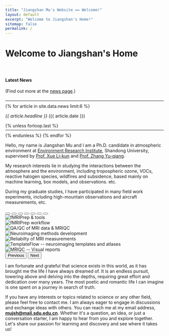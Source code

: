 ```yaml
---
title: "Jiangshan Mu's Website == Welcome!"
layout: default
excerpt: "Welcome to Jiangshan's Home!"
sitemap: false
permalink: /
---
```


# Welcome to Jiangshan's Home

<div id="newsid" class="float-md-end col-sm-4 bg-light border" style="display:block; padding-top: 20px" >
<div class="well">
<h4>Latest News</h4>
<p>(Find out more at the <a href="{{ site.url }}{{ site.baseurl }}/allnews.html">news page</a>.)</p>
<hr style="margin-top: 22px; margin-bottom: 8px;" />
{% for article in site.data.news limit:6 %}
<p>
<em>{{ article.headline }}</em> ({{ article.date }})</p>
{% unless forloop.last %}
<hr style="margin-top: 5px; margin-bottom: 8px;" />
{% endunless %}
{% endfor %}
</div>
</div>

Hello, my name is Jiangshan Mu and I am a Ph.D. candidate in atmospheric environment at [Environment Research Institute](https://www.hj.sdu.edu.cn/), Shandong University, supervised by [Prof. Xue Li-kun](https://www.hj.sdu.edu.cn/info/1015/1532.htm) and [Prof. Zhang Yu-qiang](https://faculty.sdu.edu.cn/~f2eaAz/zh_CN/index.htm).  

My research interests lie in studying the interactions between the atmosphere and the environment, including tropospheric ozone, VOCs, reactive halogen species, wildfires and subsidence, based mainly on machine learning, box models, and observations. etc.

During my graduate studies, I have participated in many field work experiments, including high-mountain observations and aircraft measurements, etc.

<!-- Carousel -->
<div id="home-carousel" class="carousel slide col-sm-7 ms-me-auto" data-bs-ride="carousel">
<div class="carousel-indicators">
<button type="button" data-bs-target="#home-carousel" data-bs-slide-to="0" class="active" aria-current="true" aria-label="Slide 1"></button>
<button type="button" data-bs-target="#home-carousel" data-bs-slide-to="1" aria-label="Slide 2"></button>
<button type="button" data-bs-target="#home-carousel" data-bs-slide-to="2" aria-label="Slide 3"></button>
<button type="button" data-bs-target="#home-carousel" data-bs-slide-to="3" aria-label="Slide 4"></button>
<button type="button" data-bs-target="#home-carousel" data-bs-slide-to="4" aria-label="Slide 5"></button>
<button type="button" data-bs-target="#home-carousel" data-bs-slide-to="5" aria-label="Slide 7"></button>
<button type="button" data-bs-target="#home-carousel" data-bs-slide-to="6" aria-label="Slide 8"></button>
</div>
<div class="carousel-inner">
<div class="carousel-item active">
<img src="{{ site.url }}{{ site.baseurl }}/images/slider7001400/STOTEN.png" class="d-block w-100" alt="fMRIPrep & tools" />
</div>
<div class="carousel-item">
<img src="{{ site.url }}{{ site.baseurl }}/images/slider7001400/JESZM.jpg" class="d-block w-100" alt="fMRIPrep workflow">
</div>
<div class="carousel-item">
<img src="{{ site.url }}{{ site.baseurl }}/images/slider7001400/jgrzyn.jpg" class="d-block w-100" alt="QA/QC of MRI data & MRIQC">
</div>
<div class="carousel-item">
<img src="{{ site.url }}{{ site.baseurl }}/images/slider7001400/acpzyn.png" class="d-block w-100" alt="Neuroimaging methods development">
</div>
<div class="carousel-item">
<img src="{{ site.url }}{{ site.baseurl }}/images/slider7001400/STOTENLYH.jpg" class="d-block w-100" alt="Reliabilty of MRI measurements">
</div>
<div class="carousel-item">
<img src="{{ site.url }}{{ site.baseurl }}/images/slider7001400/JESJYR.jpg" class="d-block w-100" alt="TemplateFlow -- neuroimaging templates and atlases">
</div>
<div class="carousel-item">
<img src="{{ site.url }}{{ site.baseurl }}/images/slider7001400/acsyc.jpeg" class="d-block w-100" alt="MRIQC -- Visual reports">
</div>
</div>
<button class="carousel-control-prev" type="button" data-bs-target="#home-carousel" data-bs-slide="prev">
<span class="carousel-control-prev-icon" aria-hidden="true"></span>
<span class="visually-hidden">Previous</span>
</button>
<button class="carousel-control-next" type="button" data-bs-target="#home-carousel" data-bs-slide="next">
<span class="carousel-control-next-icon" aria-hidden="true"></span>
<span class="visually-hidden">Next</span>
</button>
</div>

I am fortunate and grateful that science exists in this world, as it has brought me the life I have always dreamed of. It is an endless pursuit, towering above and delving into the depths, requiring great effort and dedication over many years. The most poetic and romantic life I can imagine is one spent on a journey in search of truth.


If you have any interests or topics related to science or any other field, please feel free to contact me. I am always eager to engage in discussions and exchange ideas with others. You can reach me at my email address, <span style="color: #00008B;"><b>mujsh@mail.sdu.edu.cn</b></span>. Whether it's a question, an idea, or just a conversation starter, I am happy to hear from you and explore together. Let's share our passion for learning and discovery and see where it takes us!



